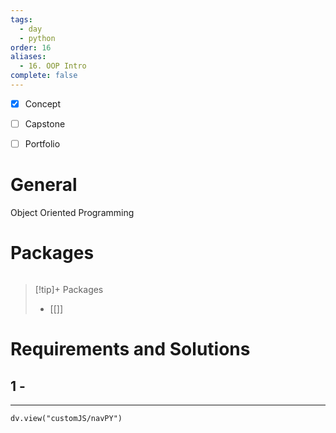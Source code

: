 ```yaml
---
tags:
  - day
  - python
order: 16
aliases:
  - 16. OOP Intro
complete: false
---
```

- [x] Concept
- [ ] Capstone
- [ ] Portfolio


# General
Object Oriented Programming

# Packages
```python

```


> [!tip]+ Packages
> - [[]]


# Requirements and Solutions
## 1 -  

<hr />

```dataviewjs
dv.view("customJS/navPY")
```

